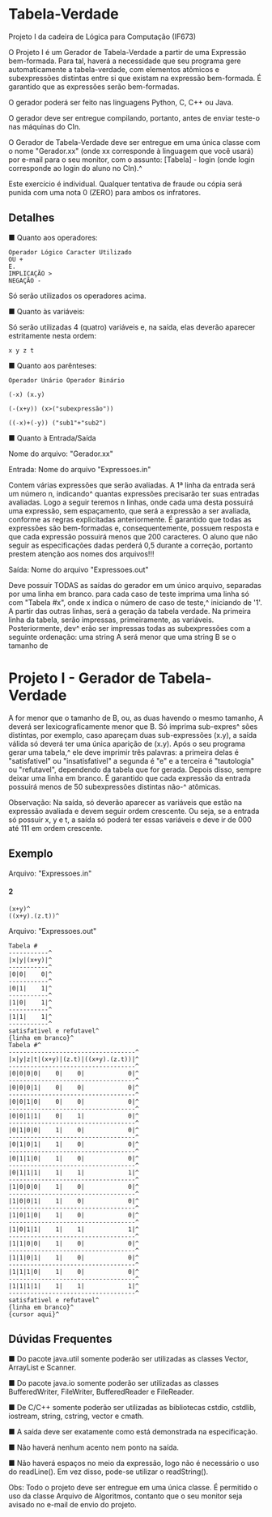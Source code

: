 # Tabela-Verdade

Projeto I da cadeira de Lógica para Computação (IF673)

O Projeto I é um Gerador de Tabela-Verdade a partir de uma Expressão bem-formada. Para tal, haverá a
necessidade que seu programa gere automaticamente a tabela-verdade, com elementos atômicos e
subexpressões distintas entre si que existam na expressão bem-formada. É garantido que as expressões serão
bem-formadas.

O gerador poderá ser feito nas linguagens Python, C, C++ ou Java.

O gerador deve ser entregue compilando, portanto, antes de enviar teste-o nas máquinas do CIn.

O Gerador de Tabela-Verdade deve ser entregue em uma única classe com o nome "Gerador.xx" (onde xx
corresponde à linguagem que você usará) por e-mail para o seu monitor, com o assunto:
[Tabela] - login (onde login corresponde ao login do aluno no CIn).^

Este exercício é individual. Qualquer tentativa de fraude ou cópia será punida com uma nota 0 (ZERO) para
ambos os infratores.



## Detalhes

■ Quanto aos operadores:

```
Operador Lógico Caracter Utilizado
OU +
E.
IMPLICAÇÃO >
NEGAÇÃO -
```
Só serão utilizados os operadores acima.

■ Quanto às variáveis:

Só serão utilizadas 4 (quatro) variáveis e, na saída, elas deverão aparecer estritamente nesta ordem:

```
x y z t
```
■ Quanto aos parênteses:

```
Operador Unário Operador Binário
```
```
(-x) (x.y)
```
```
(-(x+y)) (x>("subexpressão"))
```
```
((-x)+(-y)) ("sub1"+"sub2")
```
■ Quanto à Entrada/Saída

Nome do arquivo: "Gerador.xx"

Entrada: Nome do arquivo "Expressoes.in"

Contem várias expressões que serão avaliadas.
A 1ª linha da entrada será um número n, indicando^ quantas expressões precisarão ter suas entradas
avaliadas. Logo a seguir teremos n linhas, onde cada uma desta possuirá uma expressão, sem espaçamento,
que será a expressão a ser avaliada, conforme as regras explicitadas anteriormente. É garantido que todas as
expressões são bem-formadas e, consequentemente, possuem resposta e que cada expressão possuirá menos
que 200 caracteres. O aluno que não seguir as especificações dadas perderá 0,5 durante a correção, portanto
prestem atenção aos nomes dos arquivos!!!

Saída: Nome do arquivo "Expressoes.out"

Deve possuir TODAS as saídas do gerador em um único arquivo, separadas por uma linha em branco.
para cada caso de teste imprima uma linha só com "Tabela #x", onde x indica o número de caso de teste,^
iniciando de '1'. A partir das outras linhas, será a geração da tabela verdade.
Na primeira linha da tabela, serão impressas, primeiramente, as variáveis. Posteriormente, dev^ erão ser impressas
todas as subexpressões com a seguinte ordenação: uma string A será menor que uma string B se o tamanho de

# Projeto I - Gerador de Tabela-Verdade


A for menor que o tamanho de B, ou, as duas havendo o mesmo tamanho, A deverá ser lexicograficamente
menor que B.
Só imprima sub-expres^ sões distintas, por exemplo, caso apareçam duas sub-expressões (x.y), a saída válida só
deverá ter uma única aparição de (x.y).
Após o seu programa gerar uma tabela,^ ele deve imprimir três palavras: a primeira delas é "satisfativel" ou
"insatisfativel" a segunda é "e" e a terceira é "tautologia" ou "refutavel", dependendo da tabela que for gerada.
Depois disso, sempre deixar uma linha em branco.
É garantido que cada expressão da entrada possuirá menos de 50 subexpressões distintas não-^ atômicas.

Observação: Na saída, só deverão aparecer as variáveis que estão na expressão avaliada e devem seguir ordem
crescente. Ou seja, se a entrada só possuir x, y e t, a saída só poderá ter essas variáveis e deve ir de 000 até
111 em ordem crescente.

## Exemplo

Arquivo: "Expressoes.in"

#### 2

```
(x+y)^
((x+y).(z.t))^
```
Arquivo: "Expressoes.out"

```
Tabela #
-----------^
|x|y|(x+y)|^
-----------^
|0|0|    0|^
-----------^
|0|1|    1|^
-----------^
|1|0|    1|^
-----------^
|1|1|    1|^
-----------^
satisfativel e refutavel^
{linha em branco}^
Tabela #^
-----------------------------------^
|x|y|z|t|(x+y)|(z.t)|((x+y).(z.t))|^
-----------------------------------^
|0|0|0|0|    0|    0|            0|^
-----------------------------------^
|0|0|0|1|    0|    0|            0|^
-----------------------------------^
|0|0|1|0|    0|    0|            0|^
-----------------------------------^
|0|0|1|1|    0|    1|            0|^
-----------------------------------^
|0|1|0|0|    1|    0|            0|^
-----------------------------------^
|0|1|0|1|    1|    0|            0|^
-----------------------------------^
|0|1|1|0|    1|    0|            0|^
-----------------------------------^
|0|1|1|1|    1|    1|            1|^
-----------------------------------^
|1|0|0|0|    1|    0|            0|^
-----------------------------------^
|1|0|0|1|    1|    0|            0|^
-----------------------------------^
|1|0|1|0|    1|    0|            0|^
-----------------------------------^
|1|0|1|1|    1|    1|            1|^
-----------------------------------^
|1|1|0|0|    1|    0|            0|^
-----------------------------------^
|1|1|0|1|    1|    0|            0|^
-----------------------------------^
|1|1|1|0|    1|    0|            0|^
-----------------------------------^
|1|1|1|1|    1|    1|            1|^
-----------------------------------^
satisfativel e refutavel^
{linha em branco}^
{cursor aqui}^
```
## Dúvidas Frequentes

■ Do pacote java.util somente poderão ser utilizadas as classes Vector, ArrayList e Scanner.


■ Do pacote java.io somente poderão ser utilizadas as classes BufferedWriter, FileWriter, BufferedReader e
FileReader.

■ De C/C++ somente poderão ser utilizadas as bibliotecas cstdio, cstdlib, iostream, string, cstring, vector e
cmath.

■ A saída deve ser exatamente como está demonstrada na especificação.

■ Não haverá nenhum acento nem ponto na saída.

■ Não haverá espaços no meio da expressão, logo não é necessário o uso do readLine(). Em vez disso, pode-se
utilizar o readString().

Obs: Todo o projeto deve ser entregue em uma única classe. É permitido o uso da classe Arquivo de Algoritmos,
contanto que o seu monitor seja avisado no e-mail de envio do projeto.
